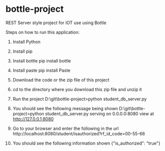 # bottle-project
REST Server style project for IOT use using Bottle

Steps on how to run this application:

1.  Install Python
2.  Install pip
3.  Install bottle
      pip install bottle
4.  Install paste
      pip install Paste
5.  Download the code or the zip file of this project      
6.  cd to the directory where you download this zip file and unzip it
7.  Run the project
      D:\git\bottle-project>python student_db_server.py
8.  You should see the following message being shown
      D:\git\bottle-project>python student_db_server.py
      serving on 0.0.0.0:8080 view at http://127.0.0.1:8080
      
9.  Go to your browser and enter the following in the url
      http://localhost:8080/student/isauthorized?rf_id_code=00-55-66
      
10. You should see the following information shown
      {"is_authorized": "true"}

